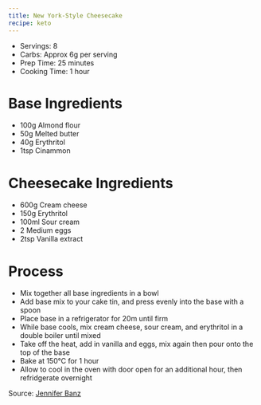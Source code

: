 ```yaml
---
title: New York-Style Cheesecake
recipe: keto
---
```


* Servings: 8
* Carbs: Approx 6g per serving
* Prep Time: 25 minutes
* Cooking Time: 1 hour

# Base Ingredients
* 100g Almond flour
* 50g Melted butter
* 40g Erythritol
* 1tsp Cinammon

# Cheesecake Ingredients
* 600g Cream cheese
* 150g Erythritol
* 100ml Sour cream
* 2 Medium eggs
* 2tsp Vanilla extract

# Process
* Mix together all base ingredients in a bowl
* Add base mix to your cake tin, and press evenly into the base with a spoon
* Place base in a refrigerator for 20m until firm
* While base cools, mix cream cheese, sour cream, and erythritol in a double boiler until mixed
* Take off the heat, add in vanilla and eggs, mix again then pour onto the top of the base
* Bake at 150&deg;C for 1 hour
* Allow to cool in the oven with door open for an additional hour, then refridgerate overnight


Source: [Jennifer Banz](https://jenniferbanz.com/the-best-keto-cheesecake)
